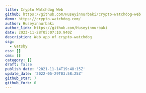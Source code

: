 ```yaml
---
title: Crypto Watchdog Web
github: https://github.com/Huseyinnurbaki/crypto-watchdog-web
demo: https://crypto-watchdog.com/
author: Huseyinnurbaki
author_link: https://github.com/Huseyinnurbaki
date: 2023-11-28T05:07:10.940Z
description: Web app of crypto-watchdog
ssg:
  - Gatsby
css: []
cms: []
category: []
draft: false
publish_date: '2021-11-14T19:48:15Z'
update_date: '2022-05-29T03:58:25Z'
github_star: 7
github_fork: 0
---
```

